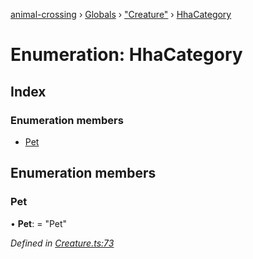 [animal-crossing](../README.md) › [Globals](../globals.md) › ["Creature"](../modules/_creature_.md) › [HhaCategory](_creature_.hhacategory.md)

# Enumeration: HhaCategory

## Index

### Enumeration members

* [Pet](_creature_.hhacategory.md#pet)

## Enumeration members

###  Pet

• **Pet**: = "Pet"

*Defined in [Creature.ts:73](https://github.com/Norviah/animal-crossing/blob/e2f78c4/module/types/Creature.ts#L73)*
